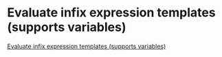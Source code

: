 # Evaluate infix expression templates (supports variables)
[Evaluate infix expression templates (supports variables)](https://aiwithcloud.com/2022/09/15/evaluate_infix_expression_templates_supports_variables/)